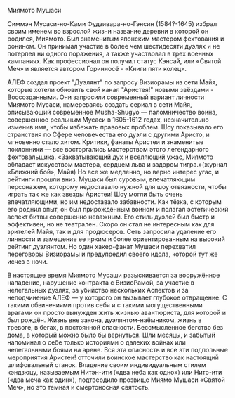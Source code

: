 Миямото Мушаси

Симмэн Мусаси-но-Ками Фудзивара-но-Гэнсин (1584?-1645) избрал своим именем во
взрослой жизни название деревни в которой он родился, Миямото. Был знаменитым
японским мастером фехтования и ронином. Он принимал участие в более чем шестидесяти
дуэлях и не потерпел ни одного поражения, а также участвовал в трех военных
кампаниях. Как профессионал он получил статус Кэнсай, или «Святой Меч» и является
автором Горинносё - «Книги пяти колец».

АЛЕФ создал проект "Дуэлянт" по запросу Визиорамы из сети Майя,
которые хотели обновить свой канал "Аристея!" новыми звёздами - Воссозданными.
Они запросили современный вариант личности Миямото Мусаси, намереваясь создать
сериал в сети Майя, описывающий современное Musha-Shugyo — паломничество воина,
совершенное реальным Мусаси в 1605-1612 годах, незначительно изменив имя, чтобы
избежать правовых проблем. Шоу показывало его странствия по Сфере человечества
его дуэли с другими Аристо, и мгновенно стало хитом. Критики, фанаты Аристеи и
знаменитые поклонники — все восторгались мастерством этого легендарного
фехтовальщика. «Захватывающий дух и вселяющий ужас, Миямото обладает искусством
мастера, сердцем льва и задором тигра.»(журнал «Ближний бой», Майя)
Но все же медленно, но верно интерес угас, и рейтинги прошли вниз.
Мушаси был суровым, впечатляющим персонажем, которому недоставало нужной
для шоу отвязности, чтобы играть так же как звезды Аристеи! Шоу могли быть
очень впечатляющими, но им недоставало забавности. Как тёзка, с которым его
роднил опыт, он был прирождённым воином и полагал эстетический аспект битвы
совершенно неважным. Его стиль дуэлей был быстр и эффективен, но не театрален.
Скоро он стал не интересным как для зрителей Майя, так и для продюсеров.
Сеть запросила удаление его личности и замещение ее ярким и более
ориентированным на высокий рейтинг дуэлянтом. Но один хакер-фанат Мушаси
перехватил переговоры Визиорамы и предупредил своего идола,
которой тут же исчез в ночи.

В настоящее время Миямото Мусаши разыскивается за вооружённое нападение,
нарушение контракта с ВизиоРамой, за участие в нелегальных дуэлях, за убийство
нескольких Аспектов и за неподчинение АЛЕФ — у которого он вызывает глубокое
отвращение. С такими обвинениями против себя и с такими могущественными врагами
он просто вынужден жить жизнью авантюриста, для которой и был рождён.
Жизнь вне закона, дуэлянтом-наёмником, жизнь в тревоге, в бегах,
в постоянной опасности. Бессмысленное бегство без дома, в который можно было бы
вернуться. Шли месяцы, и забытый напоминал о себе только историями о
далеких войнах или нелегальными боями на арене. Вся эта опасность и все эти
подпольные мероприятия Аристеи! отточили воинское мастерство как настоящий
шлифовальный станок. Владение своим индивидуальным стилем кэндзюцу, называемым
Нитэн-ити («два неба как одно») или Нито-ити («два меча как один»),
подтвердило прозвище Миямо Мушаси «Святой Меч», но это темная и смертоносная святость.

